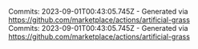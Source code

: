 Commits: 2023-09-01T00:43:05.745Z - Generated via https://github.com/marketplace/actions/artificial-grass
<br>
Commits: 2023-09-01T00:43:05.745Z - Generated via https://github.com/marketplace/actions/artificial-grass
<br>
